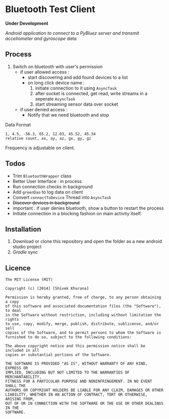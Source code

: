 Bluetooth Test Client
=====================
**Under Development**

*Android application to connect to a PyBluez server and transmit accelrometer and gyroscope data.*

Process
-------

1. Switch on bluetooth with user's permission
	* if user allowed access :
		- start discovering and add found devices to a list
		- on long click device name :
			1. initiate connection to it using ```AsyncTask```
			2. after socket is connected, get read, write streams in a seperate ```AsyncTask```
			3. start streaming sensor data over socket 
	* if user denied access :
		- Notify that we need bluetooth and stop

Data Format
```
1, 4.5, -56.3, 65.2, 12.03, 45.52, 45.34
relative count, ax, ay, az, gx, gy, gz 
```

Frequency is adjustable on client.

Todos
-----
* Trim ```BluetoothWrapper``` class
* Better User Interface : in process
* Run connection checks in background
* Add ```greenDao``` to log data on client
* Convert ```connectToDevice``` Thread into ```AsyncTask```
* <strike>Discover devices in background</strike>
* important : if user denies bluetooth, show a button to restart the process
* Initiate connection in a blocking fashion on main activity itself.


Installation
------------
1. Download or clone this repository and open the folder as a new android studio project
2. *Gradle* sync

Licence
--------
```
The MIT License (MIT)

Copyright (c) [2014] [Shivek Khurana]

Permission is hereby granted, free of charge, to any person obtaining a copy
of this software and associated documentation files (the "Software"), to deal
in the Software without restriction, including without limitation the rights
to use, copy, modify, merge, publish, distribute, sublicense, and/or sell
copies of the Software, and to permit persons to whom the Software is
furnished to do so, subject to the following conditions:

The above copyright notice and this permission notice shall be included in all
copies or substantial portions of the Software.

THE SOFTWARE IS PROVIDED "AS IS", WITHOUT WARRANTY OF ANY KIND, EXPRESS OR
IMPLIED, INCLUDING BUT NOT LIMITED TO THE WARRANTIES OF MERCHANTABILITY,
FITNESS FOR A PARTICULAR PURPOSE AND NONINFRINGEMENT. IN NO EVENT SHALL THE
AUTHORS OR COPYRIGHT HOLDERS BE LIABLE FOR ANY CLAIM, DAMAGES OR OTHER
LIABILITY, WHETHER IN AN ACTION OF CONTRACT, TORT OR OTHERWISE, ARISING FROM,
OUT OF OR IN CONNECTION WITH THE SOFTWARE OR THE USE OR OTHER DEALINGS IN THE
SOFTWARE.
```